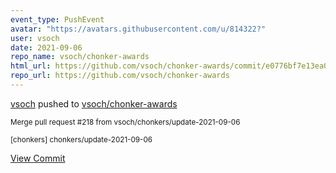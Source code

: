 ```yaml
---
event_type: PushEvent
avatar: "https://avatars.githubusercontent.com/u/814322?"
user: vsoch
date: 2021-09-06
repo_name: vsoch/chonker-awards
html_url: https://github.com/vsoch/chonker-awards/commit/e0776bf7e13ea0e437d0b9669e188cbb681cee2f
repo_url: https://github.com/vsoch/chonker-awards
---
```


<a href='https://github.com/vsoch' target='_blank'>vsoch</a> pushed to <a href='https://github.com/vsoch/chonker-awards' target='_blank'>vsoch/chonker-awards</a>

<small>Merge pull request #218 from vsoch/chonkers/update-2021-09-06

[chonkers] chonkers/update-2021-09-06</small>

<a href='https://github.com/vsoch/chonker-awards/commit/e0776bf7e13ea0e437d0b9669e188cbb681cee2f' target='_blank'>View Commit</a>